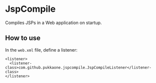 # JspCompile

Compiles JSPs in a Web application on startup.

## How to use

In the `web.xml` file, define a listener:

    <listener>
      <listener-class>com.github.pukkaone.jspcompile.JspCompileListener</listener-class>
    </listener> 
